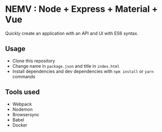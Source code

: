 # NEMV : Node + Express + Material + Vue
Quickly create an application with an API and UI with ES6 syntax.

## Usage
  - Clone this repository
  - Change name in `package.json` and title in `index.html`
  - Install dependencies and dev dependencies with `npm install` or `yarn` commands

## Tools used
  - Webpack
  - Nodemon
  - Browsersync
  - Babel
  - Docker  
